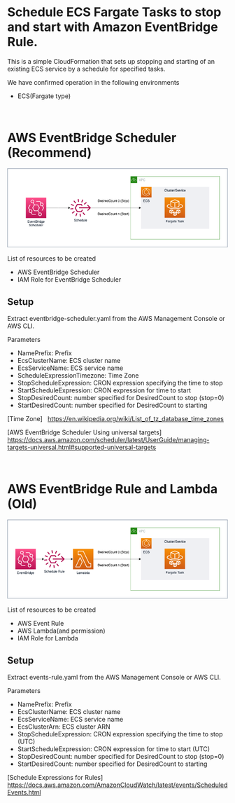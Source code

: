 # Schedule ECS Fargate Tasks to stop and start with Amazon EventBridge Rule.

This is a simple CloudFormation that sets up stopping and starting of an existing ECS service by a schedule for specified tasks.

We have confirmed operation in the following environments
- ECS(Fargate type) 

&nbsp;

# AWS EventBridge Scheduler (Recommend)
![Resource Overview](images/eventbridge-scheduler.png)

List of resources to be created
- AWS EventBridge Scheduler
- IAM Role for EventBridge Scheduler

## Setup
Extract eventbridge-scheduler.yaml from the AWS Management Console or AWS CLI.

Parameters
- NamePrefix: Prefix
- EcsClusterName: ECS cluster name
- EcsServiceName: ECS service name
- ScheduleExpressionTimezone: Time Zone
- StopScheduleExpression: CRON expression specifying the time to stop
- StartScheduleExpression: CRON expression for time to start
- StopDesiredCount: number specified for DesiredCount to stop (stop=0)
- StartDesiredCount: number specified for DesiredCount to starting

[Time Zone] &nbsp;
https://en.wikipedia.org/wiki/List_of_tz_database_time_zones

[AWS EventBridge Scheduler Using universal targets] &nbsp;
https://docs.aws.amazon.com/scheduler/latest/UserGuide/managing-targets-universal.html#supported-universal-targets

&nbsp;

# AWS EventBridge Rule and Lambda (Old)
![Resource Overview](images/events-rule.png)

List of resources to be created
- AWS Event Rule
- AWS Lambda(and permission)
- IAM Role for Lambda

## Setup
Extract events-rule.yaml from the AWS Management Console or AWS CLI.

Parameters
- NamePrefix: Prefix
- EcsClusterName: ECS cluster name
- EcsServiceName: ECS service name
- EcsClusterArn: ECS cluster ARN
- StopScheduleExpression: CRON expression specifying the time to stop (UTC)
- StartScheduleExpression: CRON expression for time to start (UTC)
- StopDesiredCount: number specified for DesiredCount to stop (stop=0)
- StartDesiredCount: number specified for DesiredCount to starting

[Schedule Expressions for Rules] &nbsp;
https://docs.aws.amazon.com/AmazonCloudWatch/latest/events/ScheduledEvents.html




